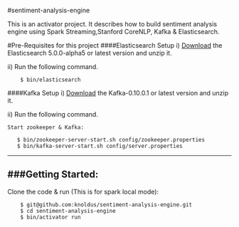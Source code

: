 #sentiment-analysis-engine

This is an activator project. It describes how to build sentiment analysis engine using Spark Streaming,Stanford CoreNLP, Kafka & Elasticsearch.

#Pre-Requisites for this project
####Elasticsearch Setup
  i) [Download](https://www.elastic.co/downloads/elasticsearch) the Elasticsearch 5.0.0-alpha5 or latest version  and unzip it.

  ii) Run the following command.

        $ bin/elasticsearch
        
        
####Kafka Setup
i) [Download](http://kafka.apache.org/downloads.html) the Kafka-0.10.0.1 or latest version  and unzip it.

ii) Run the following command.

    Start zookeeper & Kafka:
    
       $ bin/zookeeper-server-start.sh config/zookeeper.properties 
       $ bin/kafka-server-start.sh config/server.properties
         
-----------------------------------------------------------------------
###Getting Started:
-----------------------------------------------------------------------

 Clone the code & run (This is for spark local mode):

        $ git@github.com:knoldus/sentiment-analysis-engine.git
        $ cd sentiment-analysis-engine
        $ bin/activator run


